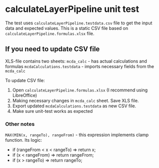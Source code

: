 # calculateLayerPipeline unit test

The test uses `calculateLayerPipeline.testdata.csv` file to get the input data and expected values. This is a static CSV file based on `calculateLayerPipeline.formulas.xlsx` file.

## If you need to update CSV file

XLS-file contains two sheets:
`mcda_calc` - has actual calculations and formulas
`mcdaCalculations.testdata` - imports necessary fields from the `mcda_calc`

To update CSV file:

1. Open `calculateLayerPipeline.formulas.xlsx` (I recommend using LibreOffice)
2. Making necessary changes in `mcda_calc` sheet. Save XLS file.
3. Export updated `mcdaCalculations.testdata` as new CSV file.
4. Make sure unit-test works as expected

### Other notes

`MAX(MIN(x, rangeTo), rangeFrom)` - this expression implements clamp function.
Its logic:

- if (rangeFrom < x < rangeTo) => return x;
- if (x < rangeFrom) => return rangeFrom;
- if (x > rangeTo) => return rangeTo;
